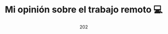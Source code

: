---
title: Mi opinión sobre el trabajo remoto 💻
cover: img/remote-work.gif
draft: true
link: https://bit.ly/3eSeTlG
showdate: false
date: 202
---